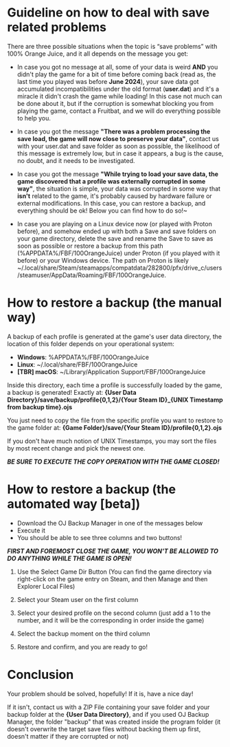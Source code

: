 # Guideline on how to deal with save related problems

There are three possible situations when the topic is “save problems” with 100% Orange Juice, and it all depends on the message you get:

- In case you got no message at all, some of your data is weird **AND** you didn't play the game for a bit of time before coming back (read as, the last time you played was before **June 2024**), your save data got accumulated incompatibilities under the old format (**user.dat**) and it's a miracle it didn't crash the game while loading! In this case not much can be done about it, but if the corruption is somewhat blocking you from playing the game, contact a Fruitbat, and we will do everything possible to help you.

- In case you got the message **"There was a problem processing the save load, the game will now close to preserve your data"**, contact us with your user.dat and save folder as soon as possible, the likelihood of this message is extremely low, but in case it appears, a bug is the cause, no doubt, and it needs to be investigated.

- In case you got the message **"While trying to load your save data, the game discovered that a profile was externally corrupted in some way"**, the situation is simple, your data was corrupted in some way that **isn't** related to the game, it's probably caused by hardware failure or external modifications. In this case, you can restore a backup, and everything should be ok! Below you can find how to do so!~

- In case you are playing on a Linux device now (or played with Proton before), and somehow ended up with both a Save and save folders on your game directory, delete the save and rename the Save to save as soon as possible or restore a backup from this path (%APPDATA%/FBF/100OrangeJuice) under Proton (if you played with it before) or your Windows device. The path on Proton is likely ~/.local/share/Steam/steamapps/compatdata/282800/pfx/drive_c/users/steamuser/AppData/Roaming/FBF/100OrangeJuice.


# How to restore a backup (the manual way)

A backup of each profile is generated at the game's user data directory, the location of this folder depends on your operational system:

- **Windows**: %APPDATA%/FBF/100OrangeJuice
- **Linux**: ~/.local/share/FBF/100OrangeJuice
- **[TBR] macOS**: ~/Library/Application Support/FBF/100OrangeJuice

Inside this directory, each time a profile is successfully loaded by the game, a backup is generated! Exactly at:
**{User Data Directory}/save/backup/profile{0,1,2}/{Your Steam ID}_{UNIX Timestamp from backup time}.ojs**

You just need to copy the file from the specific profile you want to restore to the game folder at:
**{Game Folder}/save/{Your Steam ID}/profile{0,1,2}.ojs**

If you don't have much notion of UNIX Timestamps, you may sort the files by most recent change and pick the newest one.

***BE SURE TO EXECUTE THE COPY OPERATION WITH THE GAME CLOSED!***


# How to restore a backup (the automated way [beta])

- Download the OJ Backup Manager in one of the messages below
- Execute it
- You should be able to see three columns and two buttons!

***FIRST AND FOREMOST CLOSE THE GAME, YOU WON'T BE ALLOWED TO DO ANYTHING WHILE THE GAME IS OPEN!***

1) Use the Select Game Dir Button
(You can find the game directory via right-click on the game entry on Steam, and then Manage and then Explorer Local Files)

2) Select your Steam user on the first column

3) Select your desired profile on the second column (just add a 1 to the number, and it will be the corresponding in order inside the game)

4) Select the backup moment on the third column

5) Restore and confirm, and you are ready to go!

# Conclusion

Your problem should be solved, hopefully! If it is, have a nice day!

If it isn't, contact us with a ZIP File containing your save folder and your backup folder at the **{User Data Directory}**, and if you used OJ Backup Manager, the folder "backup" that was created inside the program folder (it doesn't overwrite the target save files without backing them up first, doesn't matter if they are corrupted or not)

